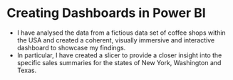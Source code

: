 # Creating Dashboards in Power BI
- I have analysed the data from a fictious data set of coffee shops within the USA and created a coherent, visually immersive and interactive dashboard to showcase my findings.
- In particular, I have created a slicer to provide a closer insight into the specific sales summaries for the states of New York, Washington and Texas.
